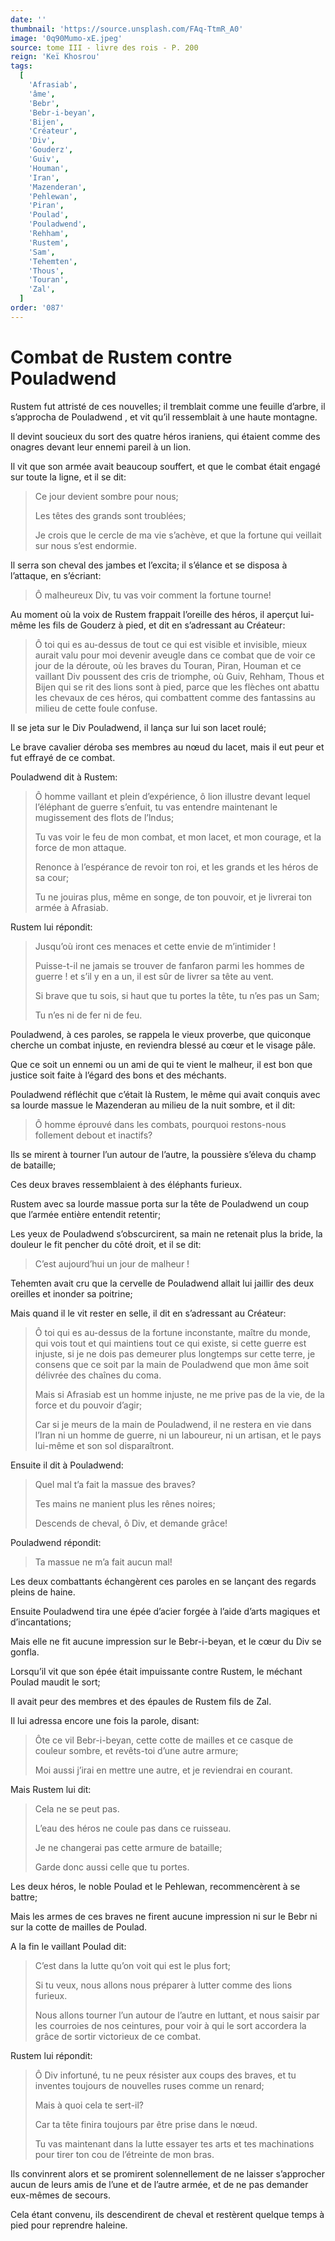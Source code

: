 ```yaml
---
date: ''
thumbnail: 'https://source.unsplash.com/FAq-TtmR_A0'
image: '0q90Mumo-xE.jpeg'
source: tome III - livre des rois - P. 200
reign: 'Keï Khosrou'
tags:
  [
    'Afrasiab',
    'âme',
    'Bebr',
    'Bebr-i-beyan',
    'Bijen',
    'Créateur',
    'Div',
    'Gouderz',
    'Guiv',
    'Houman',
    'Iran',
    'Mazenderan',
    'Pehlewan',
    'Piran',
    'Poulad',
    'Pouladwend',
    'Rehham',
    'Rustem',
    'Sam',
    'Tehemten',
    'Thous',
    'Touran',
    'Zal',
  ]
order: '087'
---
```


# Combat de Rustem contre Pouladwend

Rustem fut attristé de ces nouvelles; il tremblait comme une feuille d’arbre, il s’approcha de Pouladwend , et vit qu’il ressemblait à une haute montagne.

Il devint soucieux du sort des quatre héros iraniens, qui étaient comme des onagres devant leur ennemi pareil à un lion.

Il vit que son armée avait beaucoup souffert, et que le combat était engagé sur toute la ligne, et il se dit:

> Ce jour devient sombre pour nous;
>
> Les têtes des grands sont troublées;
>
> Je crois que le cercle de ma vie s’achève, et que la fortune qui veillait sur nous s’est endormie.

Il serra son cheval des jambes et l’excita; il s’élance et se disposa à l’attaque, en s’écriant:

> Ô malheureux Div, tu vas voir comment la fortune tourne!

Au moment où la voix de Rustem frappait l’oreille des héros, il aperçut lui-même les fils de Gouderz à pied, et dit en s’adressant au Créateur:

> Ô toi qui es au-dessus de tout ce qui est visible et invisible, mieux aurait valu pour moi devenir aveugle dans ce combat que de voir ce jour de la déroute, où les braves du Touran, Piran, Houman et ce vaillant Div poussent des cris de triomphe, où Guiv, Rehham, Thous et Bijen qui se rit des lions sont à pied, parce que les flèches ont abattu les chevaux de ces héros, qui combattent comme des fantassins au milieu de cette foule confuse.

Il se jeta sur le Div Pouladwend, il lança sur lui son lacet roulé;

Le brave cavalier déroba ses membres au nœud du lacet, mais il eut peur et fut effrayé de ce combat.

Pouladwend dit à Rustem:

> Ô homme vaillant et plein d’expérience, ô lion illustre devant lequel l’éléphant de guerre s’enfuit, tu vas entendre maintenant le mugissement des flots de l’lndus;
>
> Tu vas voir le feu de mon combat, et mon lacet, et mon courage, et la force de mon attaque.
>
> Renonce à l’espérance de revoir ton roi, et les grands et les héros de sa cour;
>
> Tu ne jouiras plus, même en songe, de ton pouvoir, et je livrerai ton armée à Afrasiab.

Rustem lui répondit:

> Jusqu’où iront ces menaces et cette envie de m’intimider !
>
> Puisse-t-il ne jamais se trouver de fanfaron parmi les hommes de guerre ! et s’il y en a un, il est sûr de livrer sa tête au vent.
>
> Si brave que tu sois, si haut que tu portes la tête, tu n’es pas un Sam;
>
> Tu n’es ni de fer ni de feu.

Pouladwend, à ces paroles, se rappela le vieux proverbe, que quiconque cherche un combat injuste, en reviendra blessé au cœur et le visage pâle.

Que ce soit un ennemi ou un ami de qui te vient le malheur, il est bon que justice soit faite à l’égard des bons et des méchants.

Pouladwend réfléchit que c’était là Rustem, le même qui avait conquis avec sa lourde massue le Mazenderan au milieu de la nuit sombre, et il dit:

> Ô homme éprouvé dans les combats, pourquoi restons-nous follement debout et inactifs?

Ils se mirent à tourner l’un autour de l’autre, la poussière s’éleva du champ de bataille;

Ces deux braves ressemblaient à des éléphants furieux.

Rustem avec sa lourde massue porta sur la tête de Pouladwend un coup que l’armée entière entendit retentir;

Les yeux de Pouladwend s’obscurcirent, sa main ne retenait plus la bride, la douleur le fit pencher du côté droit, et il se dit:

> C’est aujourd’hui un jour de malheur !

Tehemten avait cru que la cervelle de Pouladwend allait lui jaillir des deux oreilles et inonder sa poitrine;

Mais quand il le vit rester en selle, il dit en s’adressant au Créateur:

> Ô toi qui es au-dessus de la fortune inconstante, maître du monde, qui vois tout et qui maintiens tout ce qui existe, si cette guerre est injuste, si je ne dois pas demeurer plus longtemps sur cette terre, je consens que ce soit par la main de Pouladwend que mon âme soit délivrée des chaînes du coma.
>
> Mais si Afrasiab est un homme injuste, ne me prive pas de la vie, de la force et du pouvoir d’agir;
>
> Car si je meurs de la main de Pouladwend, il ne restera en vie dans l’Iran ni un homme de guerre, ni un laboureur, ni un artisan, et le pays lui-même et son sol disparaîtront.

Ensuite il dit à Pouladwend:

> Quel mal t’a fait la massue des braves?
>
> Tes mains ne manient plus les rênes noires;
>
> Descends de cheval, ô Div, et demande grâce!

Pouladwend répondit:

> Ta massue ne m’a fait aucun mal!

Les deux combattants échangèrent ces paroles en se lançant des regards pleins de haine.

Ensuite Pouladwend tira une épée d’acier forgée à l’aide d’arts magiques et d’incantations;

Mais elle ne fit aucune impression sur le Bebr-i-beyan, et le cœur du Div se gonfla.

Lorsqu’il vit que son épée était impuissante contre Rustem, le méchant Poulad maudit le sort;

Il avait peur des membres et des épaules de Rustem fils de Zal.

Il lui adressa encore une fois la parole, disant:

> Ôte ce vil Bebr-i-beyan, cette cotte de mailles et ce casque de couleur sombre, et revêts-toi d’une autre armure;
>
> Moi aussi j’irai en mettre une autre, et je reviendrai en courant.

Mais Rustem lui dit:

> Cela ne se peut pas.
>
> L’eau des héros ne coule pas dans ce ruisseau.
>
> Je ne changerai pas cette armure de bataille;
>
> Garde donc aussi celle que tu portes.

Les deux héros, le noble Poulad et le Pehlewan, recommencèrent à se battre;

Mais les armes de ces braves ne firent aucune impression ni sur le Bebr ni sur la cotte de mailles de Poulad.

A la fin le vaillant Poulad dit:

> C’est dans la lutte qu’on voit qui est le plus fort;
>
> Si tu veux, nous allons nous préparer à lutter comme des lions furieux.
>
> Nous allons tourner l’un autour de l’autre en luttant, et nous saisir par les courroies de nos ceintures, pour voir à qui le sort accordera la grâce de sortir victorieux de ce combat.

Rustem lui répondit:

> Ô Div infortuné, tu ne peux résister aux coups des braves, et tu inventes toujours de nouvelles ruses comme un renard;
>
> Mais à quoi cela te sert-il?
>
> Car ta tête finira toujours par être prise dans le nœud.
>
> Tu vas maintenant dans la lutte essayer tes arts et tes machinations pour tirer ton cou de l’étreinte de mon bras.

Ils convinrent alors et se promirent solennellement de ne laisser s’approcher aucun de leurs amis de l’une et de l’autre armée, et de ne pas demander eux-mêmes de secours.

Cela étant convenu, ils descendirent de cheval et restèrent quelque temps à pied pour reprendre haleine.
